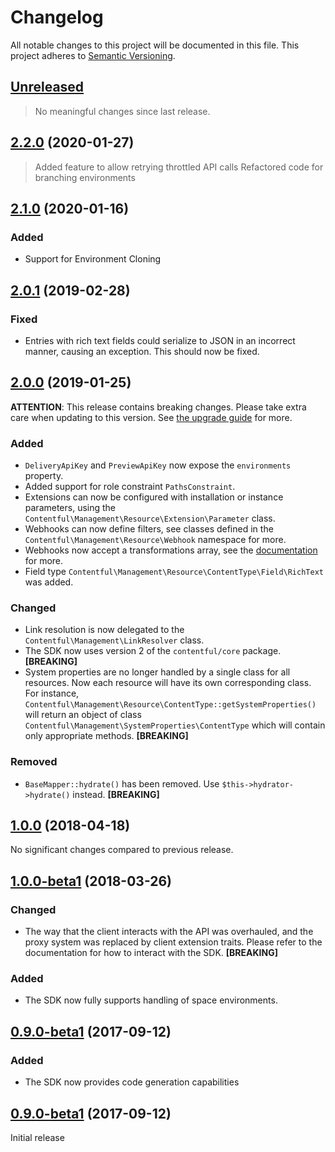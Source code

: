 # Changelog

All notable changes to this project will be documented in this file.
This project adheres to [Semantic Versioning](http://semver.org/).

## [Unreleased](https://github.com/contentful/contentful-management.php/compare/2.2.0...HEAD)

<!-- PENDING-CHANGES -->
> No meaningful changes since last release.
<!-- /PENDING-CHANGES -->

## [2.2.0](https://github.com/contentful/contentful-management.php/tree/2.2.0) (2020-01-27)

> Added feature to allow retrying throttled API calls
> Refactored code for branching environments

## [2.1.0](https://github.com/contentful/contentful-management.php/tree/2.1.0) (2020-01-16)

### Added

* Support for Environment Cloning

## [2.0.1](https://github.com/contentful/contentful-management.php/tree/2.0.1) (2019-02-28)

### Fixed

* Entries with rich text fields could serialize to JSON in an incorrect manner, causing an exception. This should now be fixed.

## [2.0.0](https://github.com/contentful/contentful-management.php/tree/2.0.0) (2019-01-25)

**ATTENTION**: This release contains breaking changes. Please take extra care when updating to this version. See [the upgrade guide](UPGRADE-2.0.md) for more.

### Added

* `DeliveryApiKey` and `PreviewApiKey` now expose the `environments` property.
* Added support for role constraint `PathsConstraint`.
* Extensions can now be configured with installation or instance parameters, using the `Contentful\Management\Resource\Extension\Parameter` class.
* Webhooks can now define filters, see classes defined in the `Contentful\Management\Resource\Webhook` namespace for more.
* Webhooks now accept a transformations array, see the [documentation](https://www.contentful.com/developers/docs/references/content-management-api/#/reference/webhooks) for more.
* Field type `Contentful\Management\Resource\ContentType\Field\RichText` was added.

### Changed

* Link resolution is now delegated to the `Contentful\Management\LinkResolver` class.
* The SDK now uses version 2 of the `contentful/core` package. **[BREAKING]**
* System properties are no longer handled by a single class for all resources. Now each resource will have its own corresponding class. For instance, `Contentful\Management\Resource\ContentType::getSystemProperties()` will return an object of class `Contentful\Management\SystemProperties\ContentType` which will contain only appropriate methods. **[BREAKING]**

### Removed

* `BaseMapper::hydrate()` has been removed. Use `$this->hydrator->hydrate()` instead. **[BREAKING]**

## [1.0.0](https://github.com/contentful/contentful-management.php/tree/1.0.0) (2018-04-18)

No significant changes compared to previous release.

## [1.0.0-beta1](https://github.com/contentful/contentful-management.php/tree/1.0.0-beta1) (2018-03-26)

### Changed

* The way that the client interacts with the API was overhauled, and the proxy system was replaced by client extension traits. Please refer to the documentation for how to interact with the SDK. **[BREAKING]**

### Added

* The SDK now fully supports handling of space environments.

## [0.9.0-beta1](https://github.com/contentful/contentful-management.php/tree/0.9.0-beta2) (2017-09-12)

### Added

* The SDK now provides code generation capabilities

## [0.9.0-beta1](https://github.com/contentful/contentful-management.php/tree/0.9.0-beta1) (2017-09-12)

Initial release
